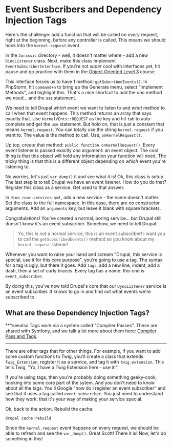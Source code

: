 # Event Susbcribers and Dependency Injection Tags

Here's the challenge: add a function that will be called on *every* request, right
at the beginning, before any controller is called. This means we should hook into
the `kernel.request` event.

In the `Jurassic` directory - well, it doesn't matter where - add a new `DinoListener`
class. Next, make this class implement `EventSubscriberInterface`. If you're not
*super* cool with interfaces yet, hit pause and go practice with them in the
[Object Oriented Level 3](https://knpuniversity.com/screencast/oo-ep3) course.

This interface forces us to have 1 method: `getSubcribedEvents()`. In PhpStorm,
hit `command+n` to bring up the Generate menu, select "Implement Methods", and
highlight this. That's a nice shortcut to add the *one* method we need... and the
`use` statement.

We need to tell Drupal *which* event we want to listen to and *what* method to call
when that event happens. This method returns an array that says exactly that. Use
`KernelVEnts::REQUEST` as the key and hit `tab` to auto-complete and get the `use`
statement. But hold on, that is *just* a constant that means `kernel.request`. You
can totally use the string `kernel.request` if you want to. The value is the method
to call. Use, `onKernelRequest()`.

Up top, create that method: `public function onKernelRequest()`. Every event listener
is passed exactly *one* argument: an event object. The cool thing is that this object
will hold any information your function will need. The tricky thing is that this
is a different object depending on *which* event you're listening to.

No worries, let's just `var_dump()` it and see what it is! Ok, this class is setup.
The last step is to tell Drupal we have an event listener. How do you do that? Register
this class as a service. Get used to that answer.

In `dino_roar.services.yml`, add a new service - the name doesn't matter. Set the
class to the full namespace. In this case, there are *no* constructor arguments.
Add an `arguments` key, but leave it blank with square brackets.

Congratulations! You've created a normal, boring service... but Drupal still doesn't
know it's an event subscriber. Somehow, we need to tell Drupal:

> Yo, this is *not* a normal service, this is an event subscriber!
> I want you to call the `getSubscribedEvents()` method so you know
> about my `kernel.request` listener!

Whenever you want to raise your hand and scream "Drupal, this service is special,
use it for this core purpose", you're going to use a tag. The syntax for a tag
is ugly, but there it goes. Add `tags`, add a new line, indent, add a dash, then
a set of curly braces. Every tag has a name: this one is `event_subscriber`.

By doing this, you've now told Drupal's core that our `DynoListener` service is an
event subscriber. It knows to go in and find out what events we're subscribed to.

## What are these Dependency Injection Tags?

***seealso
Tags work via a system called "Compiler Passes". These are shared with Symfony,
and we talk a lot more about them here:
[Compiler Pass and Tags](https://knpuniversity.com/screencast/symfony-journey-di/compiler-passes#compiler-pass-and-tags).
***

There are other tags that for other things. For example, if you want to add some
custom functions to Twig, you'll create a class that extends `Twig_Extension`, register
it as a service, and tag it with `twig.extension`. This tells Twig, "Yo, I have
a Twig Extension here - use it!".

If you're using tags, then you're probably doing something geeky-cook, hooking into
some core part of the sytem. And you don't need to know about all the tags. You'll
Google "how do I register an event subscriber" and see that it uses a tag called
`event_subscriber`. You just need to understand how they work: that it's your way
of making your service special.

Ok, back to the action. Rebuild the cache:

```
drupal cache:rebuild
```

Since the `kernel.request` event happens on every request, we should be able to refresh
and see the `var_dump()`. Great Scott! There it is! Now, let's do something in this!
